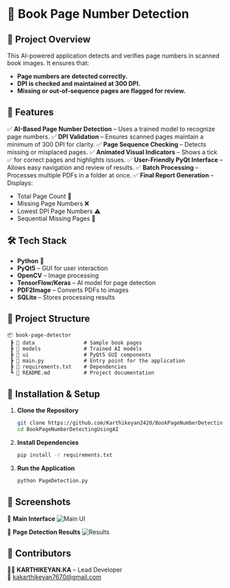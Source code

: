 # 📘 Book Page Number Detection

## 🚀 Project Overview
This AI-powered application detects and verifies page numbers in scanned book images. It ensures that:
- **Page numbers are detected correctly.**
- **DPI is checked and maintained at 300 DPI.**
- **Missing or out-of-sequence pages are flagged for review.**

## 🎯 Features
✅ **AI-Based Page Number Detection** – Uses a trained model to recognize page numbers.
✅ **DPI Validation** – Ensures scanned pages maintain a minimum of 300 DPI for clarity.
✅ **Page Sequence Checking** – Detects missing or misplaced pages.
✅ **Animated Visual Indicators** – Shows a tick ✅ for correct pages and highlights issues.
✅ **User-Friendly PyQt Interface** – Allows easy navigation and review of results.
✅ **Batch Processing** – Processes multiple PDFs in a folder at once.
✅ **Final Report Generation** – Displays:
   - Total Page Count 📄
   - Missing Page Numbers ❌
   - Lowest DPI Page Numbers ⚠️
   - Sequential Missing Pages 🔄

## 🛠️ Tech Stack
- **Python** 🐍
- **PyQt5** – GUI for user interaction
- **OpenCV** – Image processing
- **TensorFlow/Keras** – AI model for page detection
- **PDF2Image** – Converts PDFs to images
- **SQLite** – Stores processing results

## 📂 Project Structure
```
📦 book-page-detector
 ┣ 📂 data                # Sample book pages
 ┣ 📂 models              # Trained AI models
 ┣ 📂 ui                  # PyQt5 GUI components
 ┣ 📜 main.py             # Entry point for the application
 ┣ 📜 requirements.txt    # Dependencies
 ┗ 📜 README.md           # Project documentation
```

## 🚀 Installation & Setup
1. **Clone the Repository**
   ```sh
   git clone https://github.com/Karthikeyan2420/BookPageNumberDetectingUsingAI
   cd BookPageNumberDetectingUsingAI
   ```
2. **Install Dependencies**
   ```sh
   pip install -r requirements.txt
   ```
3. **Run the Application**
   ```sh
   python PageDetection.py
   ```

## 📸 Screenshots
🔹 **Main Interface**
![Main UI](assets/main_ui.png)

🔹 **Page Detection Results**
![Results](assets/results.png)

## 🤝 Contributors
👨‍💻 **KARTHIKEYAN.KA** – Lead Developer  
📧 kakarthikeyan7670@gmail.com




